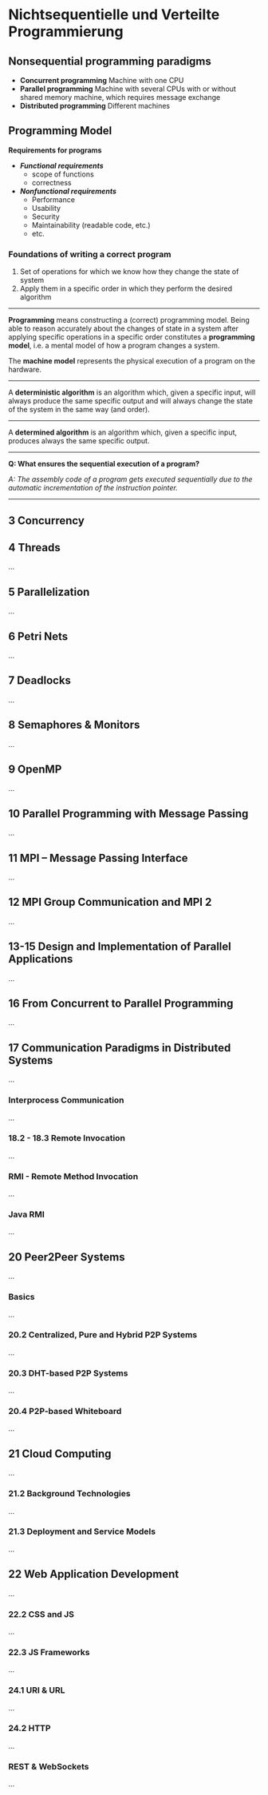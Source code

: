 # Nichtsequentielle und Verteilte Programmierung

## Nonsequential programming paradigms

- **Concurrent programming**
  Machine with one CPU
- **Parallel programming**
  Machine with several CPUs with or without shared memory
  machine, which requires message exchange
- **Distributed programming**
  Different machines

## Programming Model

**Requirements for programs**

- ***Functional requirements***
  - scope of functions
  - correctness
- ***Nonfunctional requirements***
  - Performance
  - Usability
  - Security
  - Maintainability (readable code, etc.)
  - etc.

### Foundations of writing a correct program

1. Set of operations for which we know how they change the state of system
2. Apply them in a specific order in which they perform the desired algorithm

---

**Programming** means constructing a (correct) programming model. Being able to reason accurately about the changes of state in a system after applying specific operations in a specific order constitutes a **programming model**, i.e. a mental model of how a program changes a system.

The **machine model** represents the physical execution of a program on the hardware.

---

A **deterministic algorithm** is an algorithm which, given a specific input, will always produce the same specific output and will always change the state of the system in the same way (and order).

---

A **determined algorithm** is an algorithm which, given a specific input, produces always the same specific output.

---

**Q: What ensures the sequential execution of a program?**

*A: The assembly code of a program gets executed sequentially due to the automatic incrementation of the instruction pointer.*

---
## 3 Concurrency





## 4 Threads

...

## 5 Parallelization

...

## 6 Petri Nets

...

## 7 Deadlocks

...

## 8 Semaphores & Monitors

...

## 9 OpenMP

...

## 10 Parallel Programming with Message Passing

...

## 11 MPI – Message Passing Interface

...

## 12 MPI Group Communication and MPI 2

...

## 13-15 Design and Implementation of Parallel Applications

...

## 16 From Concurrent to Parallel Programming

...

## 17 Communication Paradigms in Distributed Systems

...

### Interprocess Communication

...

### 18.2 - 18.3 Remote Invocation

...

### RMI - Remote Method Invocation

...

### Java RMI

... 

## 20 Peer2Peer Systems

...

### Basics

...

### 20.2 Centralized, Pure and Hybrid P2P Systems

...

### 20.3 DHT-based P2P Systems

...

### 20.4 P2P-based Whiteboard

...

## 21 Cloud Computing

...

### 21.2 Background Technologies

...

### 21.3 Deployment and Service Models

...

## 22 Web Application Development

...

### 22.2 CSS and JS

...

### 22.3 JS Frameworks

...

### 24.1 URI & URL

...

### 24.2 HTTP

...

### REST & WebSockets

...
